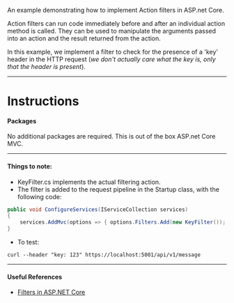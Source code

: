 An example demonstrating how to implement Action filters in ASP.net Core.

Action filters can run code immediately before and after an individual action method is called. They can be used to manipulate the arguments passed into an action and the result returned from the action.

In this example, we implement a filter to check for the presence of a 'key' header in the HTTP request (_we don't actually care what the key is, only that the header is present_). 

---


# Instructions
#### Packages
No additional packages are required. This is out of the box ASP.net Core MVC.

---

#### Things to note:

- KeyFilter.cs implements the actual filtering action.
- The filter is added to the request pipeline in the Startup class, with the following code:
```c#
public void ConfigureServices(IServiceCollection services)
{
    services.AddMvc(options => { options.Filters.Add(new KeyFilter()); });
}
```
- To test: 
```
curl --header "key: 123" https://localhost:5001/api/v1/message
```

---

#### Useful References

- [Filters in ASP.NET Core][1]


[1]: https://docs.microsoft.com/en-us/aspnet/core/mvc/controllers/filters?view=aspnetcore-2.1